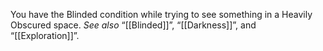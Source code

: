 You have the Blinded condition while trying to see something in a Heavily Obscured space. _See also_ “[[Blinded]]”, “[[Darkness]]”, and “[[Exploration]]”.